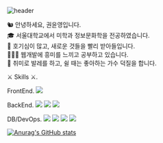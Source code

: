 ![header](https://capsule-render.vercel.app/api?type=shark&color=fee227&height=300&section=header&text=Yunyeong%20Kwon&fontSize=90)


🐿 안녕하세요, 권윤영입니다.  
🎓 서울대학교에서 미학과 정보문화학을 전공하였습니다.  
💫 호기심이 많고, 새로운 것들을 빨리 받아들입니다.  
👩🏻‍💻 웹개발에 흥미를 느끼고 공부하고 있습니다.  
💃 취미로 발레를 하고, 쉴 때는 좋아하는 가수 덕질을 합니다.  




⚔ Skills ⚔. 

FrontEnd. 
<img src="https://img.shields.io/badge/React-61DAFB?style=flat-square&logo=React&logoColor=white"/>  

BackEnd. 
<img src="https://img.shields.io/badge/SpringBoot-6DB33F?style=flat-square&logo=Spring boot&logoColor=white"/>
<img src="https://img.shields.io/badge/Express-000000?style=flat-square&logo=Express&logoColor=white"/>
<img src="https://img.shields.io/badge/Django-092E20?style=flat-square&logo=Django&logoColor=white"/>  

DB/DevOps. 
<img src="https://img.shields.io/badge/MySQL-4479A1?style=flat-square&logo=MySQL&logoColor=white"/>
<img src="https://img.shields.io/badge/MongoDB-47A248?style=flat-square&logo=MongoDB&logoColor=white"/>
<img src="https://img.shields.io/badge/AWS-232F3E?style=flat-square&logo=Amazon AWS&logoColor=white"/>
<img src="https://img.shields.io/badge/Naver Cloud-03C75A?style=flat-square&logo=Naver&logoColor=white"/>

[![Anurag's GitHub stats](https://github-readme-stats.vercel.app/api?username=ChipmunkForLove&show_icons=true&theme=radical&title_color=fee227)](https://github.com/anuraghazra/github-readme-stats)



   
